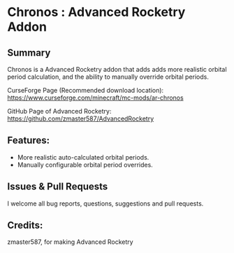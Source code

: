 # Chronos : Advanced Rocketry Addon
## Summary
Chronos is a Advanced Rocketry addon that adds adds more realistic orbital period calculation, and the ability to manually override orbital periods.

CurseForge Page (Recommended download location): https://www.curseforge.com/minecraft/mc-mods/ar-chronos

GitHub Page of Advanced Rocketry: https://github.com/zmaster587/AdvancedRocketry

## Features:

* More realistic auto-calculated orbital periods.
* Manually configurable orbital period overrides.

## Issues & Pull Requests
I welcome all bug reports, questions, suggestions and pull requests.


## Credits:
zmaster587, for making Advanced Rocketry
